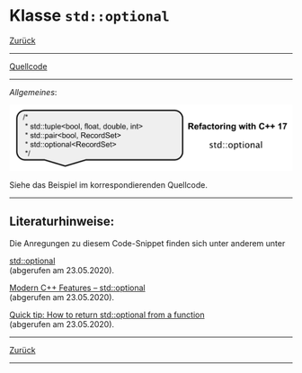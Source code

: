 # Klasse `std::optional`

[Zurück](../../Readme.md)

---

[Quellcode](StdOptional.cpp)

---

*Allgemeines*:

<img src="cpp_std_optional.svg" width="700">

Siehe das Beispiel im korrespondierenden Quellcode.

---

## Literaturhinweise:

Die Anregungen zu diesem Code-Snippet finden sich unter anderem unter

[std::optional](https://sodocumentation.net/cplusplus/topic/2423/std--optional)<br>(abgerufen am 23.05.2020).

[Modern C++ Features – std::optional](https://arne-mertz.de/2018/06/modern-c-features-stdoptional/)<br>(abgerufen am 23.05.2020).

[Quick tip: How to return std::optional from a function](https://techoverflow.net/2019/06/13/quick-tip-how-to-return-stdoptional-from-a-function/)<br>(abgerufen am 23.05.2020).

---

[Zurück](../../Readme.md)

---
